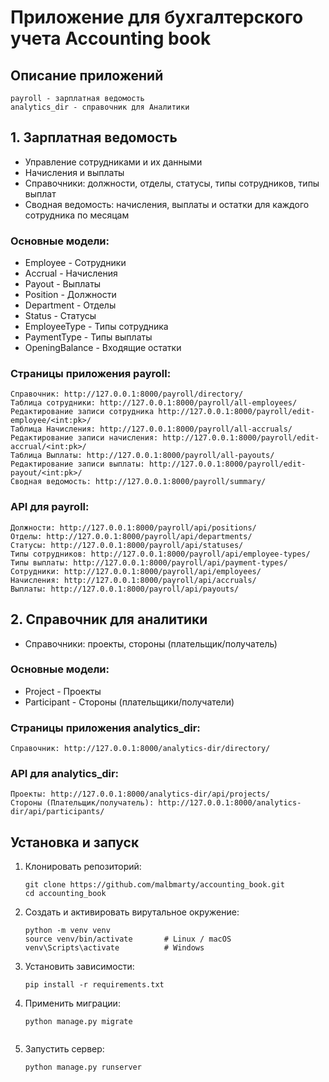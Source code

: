 # Приложение для бухгалтерского учета Accounting book

## Описание приложений
    payroll - зарплатная ведомость
    analytics_dir - справочник для Аналитики

## 1. Зарплатная ведомость
- Управление сотрудниками и их данными
- Начисления и выплаты 
- Справочники: должности, отделы, статусы, типы сотрудников, типы выплат
- Сводная ведомость: начисления, выплаты и остатки для каждого сотрудника по месяцам
### Основные модели:
* Employee - Сотрудники
* Accrual - Начисления
* Payout - Выплаты
* Position - Должности
* Department - Отделы
* Status - Статусы
* EmployeeType - Типы сотрудника
* PaymentType - Типы выплаты
* OpeningBalance - Входящие остатки

### Страницы приложения payroll:
    Справочник: http://127.0.0.1:8000/payroll/directory/
    Таблица сотрудники: http://127.0.0.1:8000/payroll/all-employees/
    Редактирование записи сотрудника http://127.0.0.1:8000/payroll/edit-employee/<int:pk>/
    Таблица Начисления: http://127.0.0.1:8000/payroll/all-accruals/
    Редактирование записи начисления: http://127.0.0.1:8000/payroll/edit-accrual/<int:pk>/
    Таблица Выплаты: http://127.0.0.1:8000/payroll/all-payouts/
    Редактирование записи выплаты: http://127.0.0.1:8000/payroll/edit-payout/<int:pk>/
    Сводная ведомость: http://127.0.0.1:8000/payroll/summary/

### API для payroll:
    Должности: http://127.0.0.1:8000/payroll/api/positions/
    Отделы: http://127.0.0.1:8000/payroll/api/departments/
    Статусы: http://127.0.0.1:8000/payroll/api/statuses/
    Типы сотрудников: http://127.0.0.1:8000/payroll/api/employee-types/
    Типы выплаты: http://127.0.0.1:8000/payroll/api/payment-types/
    Сотрудники: http://127.0.0.1:8000/payroll/api/employees/
    Начисления: http://127.0.0.1:8000/payroll/api/accruals/
    Выплаты: http://127.0.0.1:8000/payroll/api/payouts/

## 2. Справочник для аналитики
- Справочники: проекты, стороны (плательщик/получатель)

### Основные модели:
* Project - Проекты
* Participant - Стороны (плательщики/получатели)

### Страницы приложения analytics_dir:
    Справочник: http://127.0.0.1:8000/analytics-dir/directory/

### API для analytics_dir:
    Проекты: http://127.0.0.1:8000/analytics-dir/api/projects/
    Стороны (Плательщик/получатель): http://127.0.0.1:8000/analytics-dir/api/participants/

## Установка и запуск
1. Клонировать репозиторий:
   ```
   git clone https://github.com/malbmarty/accounting_book.git
   cd accounting_book

2. Создать и активировать вирутальное окружение:
    ```
    python -m venv venv
    source venv/bin/activate       # Linux / macOS
    venv\Scripts\activate          # Windows

3. Установить зависимости:
    ```
    pip install -r requirements.txt
4. Применить миграции:
    ```
    python manage.py migrate
  
5. Запустить сервер:
    ```
    python manage.py runserver
    ```